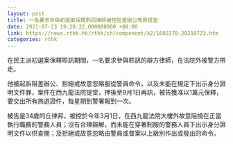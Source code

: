 ```yaml
---
layout: post
title: 一名要求參與初選案保釋聆訊律師被控阻差辦公等罪提堂
date: 2021-07-23 19:28:22.000000000 +08:00
link: https://news.rthk.hk/rthk/ch/component/k2/1602278-20210723.htm
categories: rthk
---
```


在民主派初選案保釋聆訊期間，一名要求參與聆訊的辯方律師，在法院外被警方帶走。

他被起訴阻差辦公、拒絕或故意忽略服從警員命令，以及未能在規定下出示身分證明文件罪，案件在西九龍法院提堂，押後至9月1日再訊，被告獲准以1萬元保釋，要交出所有旅遊證件，每星期到警署報到一次。

被告是34歲的丘律邦，被控於今年3月1日，在西九龍法院大樓外故意阻撓在正當執行職務的警務人員；沒有合理辯解，而未能在穿著制服的警務人員下出示身分證明文件以供查閱；及拒絕或故意忽略由警員或督案以上級別作出或發出的命令。
